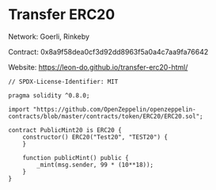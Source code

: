 # Transfer ERC20

Network: Goerli, Rinkeby

Contract: 0x8a9f58dea0cf3d92dd8963f5a0a4c7aa9fa76642

Website: https://leon-do.github.io/transfer-erc20-html/


```solidity
// SPDX-License-Identifier: MIT

pragma solidity ^0.8.0;

import "https://github.com/OpenZeppelin/openzeppelin-contracts/blob/master/contracts/token/ERC20/ERC20.sol";

contract PublicMint20 is ERC20 {
    constructor() ERC20("Test20", "TEST20") {
    }

    function publicMint() public {
        _mint(msg.sender, 99 * (10**18));
    }
}
```
